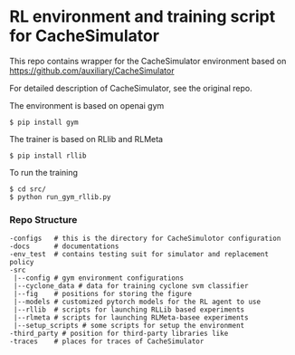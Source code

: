 RL environment and training script for CacheSimulator
==============
This repo contains wrapper for the CacheSimulator environment based on 
https://github.com/auxiliary/CacheSimulator

For detailed description of CacheSimulator, see the original repo.

The environment is based on openai gym

```
$ pip install gym
```

The trainer is based on RLlib and RLMeta

```
$ pip install rllib
```

To run the training

```
$ cd src/
$ python run_gym_rllib.py
```


### Repo Structure 

```
-configs   # this is the directory for CacheSimulotor configuration
-docs      # documentations
-env_test  # contains testing suit for simulator and replacement policy
-src
 |--config # gym environment configurations
 |--cyclone_data # data for training cyclone svm classifier
 |--fig    # positions for storing the figure
 |--models # customized pytorch models for the RL agent to use
 |--rllib  # scripts for launching RLLib based experiments
 |--rlmeta # scripts for launching RLMeta-basee experiments
 |--setup_scripts # some scripts for setup the environment
-third_party # position for third-party libraries like 
-traces    # places for traces of CacheSimulator
```

